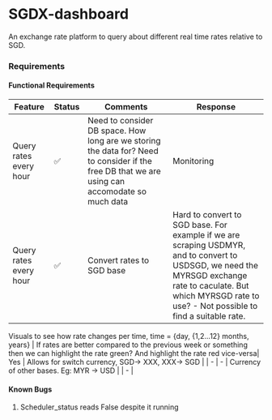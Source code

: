 ﻿# SGDX-dashboard

An exchange rate platform to query about different real time rates relative to SGD.


### Requirements 

#### Functional Requirements
Feature | Status | Comments | Response | 
--- | --- | --- | --- |
Query rates every hour  | ✅ | Need to consider DB space. How long are we storing the data for? Need to consider if the free DB that we are using can accomodate so much data | Monitoring 
Query rates every hour  | ✅ | Convert rates to SGD base  | Hard to convert to SGD base. For example if we are scraping USDMYR, and to convert to USDSGD, we need the MYRSGD exchange rate to caculate. But which MYRSGD rate to use? - Not possible to find a suitable rate. | All information from queried rates 

Visuals to see how rate changes per time, time = {day, {1,2...12} months, years}  | If rates are better compared to the previous week or something then we can highlight the rate green? And highlight the rate red vice-versa| Yes |
Allows for switch currency, SGD-> XXX, XXX-> SGD   |  | - | - |
Currency of other bases. Eg: MYR -> USD  |  | - |

#### Known Bugs 
1. Scheduler_status reads False despite it running 